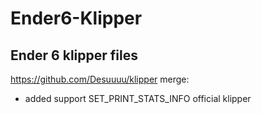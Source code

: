 # Ender6-Klipper

## Ender 6 klipper files

https://github.com/Desuuuu/klipper merge:

-  added support SET_PRINT_STATS_INFO official klipper
